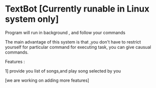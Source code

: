 # TextBot [Currently runable in Linux system only]

Program will run in background , and follow your commands

The main advantage of this system is that ,you don't have to restrict yourself for particular command for executing task, you can give causual commands.

Features :

1] provide you list of songs,and play song selected by you 

 [we are working on adding more features]

